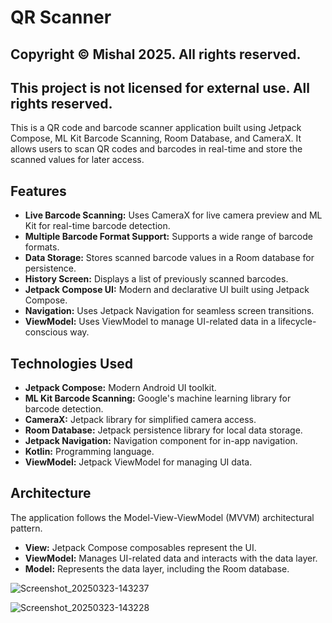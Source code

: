 # QR Scanner
## Copyright © Mishal 2025. All rights reserved.
## This project is not licensed for external use. All rights reserved.

This is a QR code and barcode scanner application built using Jetpack Compose, ML Kit Barcode Scanning, Room Database, and CameraX. It allows users to scan QR codes and barcodes in real-time and store the scanned values for later access.

## Features

* **Live Barcode Scanning:** Uses CameraX for live camera preview and ML Kit for real-time barcode detection.
* **Multiple Barcode Format Support:** Supports a wide range of barcode formats.
* **Data Storage:** Stores scanned barcode values in a Room database for persistence.
* **History Screen:** Displays a list of previously scanned barcodes.
* **Jetpack Compose UI:** Modern and declarative UI built using Jetpack Compose.
* **Navigation:** Uses Jetpack Navigation for seamless screen transitions.
* **ViewModel:** Uses ViewModel to manage UI-related data in a lifecycle-conscious way.

## Technologies Used

* **Jetpack Compose:** Modern Android UI toolkit.
* **ML Kit Barcode Scanning:** Google's machine learning library for barcode detection.
* **CameraX:** Jetpack library for simplified camera access.
* **Room Database:** Jetpack persistence library for local data storage.
* **Jetpack Navigation:** Navigation component for in-app navigation.
* **Kotlin:** Programming language.
* **ViewModel:** Jetpack ViewModel for managing UI data.

## Architecture

The application follows the Model-View-ViewModel (MVVM) architectural pattern.

* **View:** Jetpack Compose composables represent the UI.
* **ViewModel:** Manages UI-related data and interacts with the data layer.
* **Model:** Represents the data layer, including the Room database.
  
![Screenshot_20250323-143237](https://github.com/user-attachments/assets/0bf032f7-d2e7-4326-bff0-21d873c1843d)
  
![Screenshot_20250323-143228](https://github.com/user-attachments/assets/f6d5487d-839d-4163-96d8-1650cd1fa273)
